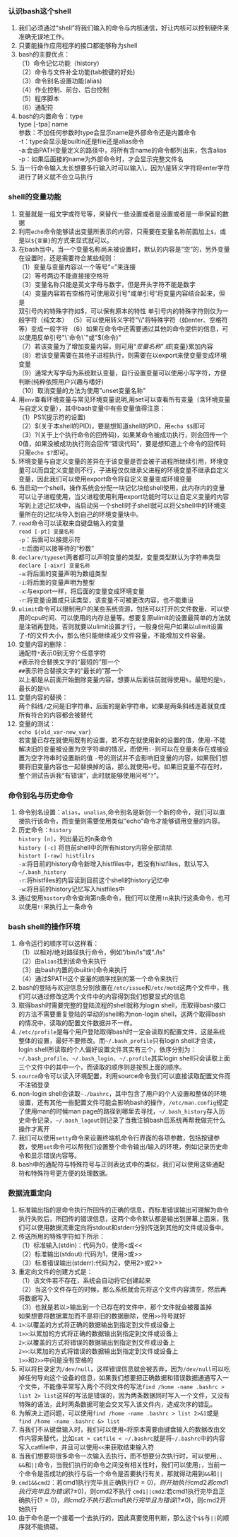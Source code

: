 ### 认识bash这个shell
1. 我们必须通过“shell”将我们输入的命令与内核通信，好让内核可以控制硬件来准确无误地工作。
2. 只要能操作应用程序的接口都能够称为shell
3. bash的主要优点：  
（1）命令记忆功能（history）  
（2）命令与文件补全功能(tab按键的好处)  
（3）命令别名设置功能(alias)  
（4）作业控制、前台、后台控制  
（5）程序脚本  
（6）通配符
4. bash的内置命令：type  
type [-tpa] name  
参数：不加任何参数时type会显示name是外部命令还是内置命令  
-t：type会显示是builtin还是file还是alias命令  
-a:会由PATH变量定义的路径中，将所有含name的命令都列出来，包含alias  
-p：如果后面接的name为外部命令时，才会显示完整文件名
5. 当一行命令输入太长想要多行输入时可以输入\，因为\是转义字符将enter字符进行了转义就不会立马执行 

### shell的变量功能
1. 变量就是一组文字或符号等，来替代一些设置或者是设置或者是一串保留的数据
2. 利用`echo`命令能够读出变量所表示的内容，只需要在变量名称前面加上`$`，或是以`${变量}`的方式来显式就可以。
3. 在bash当中，当一个变量名称尚未被设置时，默认的内容是“空”的，另外变量在设置时，还是需要符合某些规则：  
（1）变量与变量内容以一个等号“=”来连接  
（2）等号两边不能直接接空格符  
（3）变量名称只能是英文字母与数字，但是开头字符不能是数字  
（4）变量内容若有空格符可使用双引号"或单引号'将变量内容结合起来，但是  
双引号内的特殊字符如$，可以保有原本的特性  
单引号内的特殊字符则仅为一般字符（纯文本）  
（5）可以使用转义字符"\\"将特殊字符（如enter、空格符等）变成一般字符  
（6）如果在命令中还需要通过其他的命令提供的信息，可以使用反单引号"\`命令\`"或"$(命令)"   
（7）若该变量为了增加变量内容，则可用“$变量名称”或${变量}累加内容  
（8）若该变量需要在其他子进程执行，则需要在以export来使变量变成环境变量  
（9）通常大写字母为系统默认变量，自行设置变量可以使用小写字符，方便判断(纯粹依照用户兴趣与嗜好)  
（10）取消变量的方法为使用"unset变量名称"
4. 用`env`查看环境变量与常见环境变量说明,用set可以查看所有变量（含环境变量与自定义变量），其中bash变量中有些变量值得注意：  
（1）PS1(提示符的设置)  
（2）$(关于本shell的PID)，要是想知道shell的PID，用`echo $$`即可  
（3）?(关于上个执行命令的回传码)，如果某命令被成功执行，则会回传一个0值，如果没被成功执行则会回传“错误代码”，要是想知道上个命令的回传码只需`echo $?`即可。
5. 环境变量与自定义变量的差异在于该变量是否会被子进程所继续引用，环境变量可以而自定义变量则不行，子进程仅仅继承父进程的环境变量不继承自定义变量，因此我们可以使用export命令将自定义变量变成环境变量
6. 当启动一个shell，操作系统会分配一块记忆块给shell使用，此内存内的变量可以让子进程使用，当父进程使用利用export功能时可以让自定义变量的内容写到上述记忆块中，当启动另一个shell时子shell就可以将父shell中的环境变量所在的记忆块导入到自己的环境变量块中。
7. `read`命令可以读取来自键盘输入的变量  
`read [-pt] 变量名称`  
`-p`：后面可以接提示符  
`-t`:后面可以接等待的“秒数”
8. `declare/typeset`两者都可以声明变量的类型，变量类型默认为字符串类型  
`declare [-aixr] 变量名称`  
`-a`:将后面的变量声明为数组类型  
`-i`:将后面的变量声明为整型  
`-x`:与export一样，将后面的变量变成环境变量  
`-r`:将变量设置成只读类型，该变量不可被更改内容，也不能重设
9. `ulimit`命令可以限制用户的某些系统资源，包括可以打开的文件数量、可以使用的cpu时间、可以使用的内存总量等。想要复原ulimit的设置最简单的方法就是注销再登陆，否则就要以ulimit设置才行，一般身份用户如果以ulimit设置了-f的文件大小，那么他只能继续减少文件容量，不能增加文件容量。
10. 变量内容的删除：  
通配符`*`表示0到无穷个任意字符  
`#`表示符合替换文字的“最短的”那一个  
`##`表示符合替换文字的“最长的”那一个  
以上都是从前面开始删除变量内容，想要从后面往前就得使用`%`，最短的是`%`，最长的是`%%`
11. 变量内容的替换：  
两个斜线`/`之间是旧字符串，后面的是新字符串，如果是两条斜线连着就变成所有符合的内容都会被替代
12. 变量的测试：  
`echo ${old_var-new_var}`  
若变量已存在就使用既有的设置，若不存在就使用新的设置的值，使用`-`不能解决旧的变量被设置为空字符串的情况，而使用`:-`则可以在变量未存在或被设置为空字符串时设置新的值
`-`号的测试并不会影响旧变量的内容，如果我们想要将旧变量内容也一起替换掉的话，那么就使用`=`号。如果旧变量不存在时，整个测试告诉我“有错误”，此时就能够使用问号“`?`”。

### 命令别名与历史命令
1.  命令别名设置：`alias`，`unalias`,命令别名是新创一个新的命令，我们可以直接执行该命令，而变量则需要使用类似“echo”命令才能够调用变量的内容。
2. 历史命令：`history`  
`history [n]`，列出最近的n条命令  
`history [-c]` 将目前shell中的所有history内容全部消除  
`histort [-raw] histfilrs`  
`-a`:将目前的history命令新增入histfiles中，若没有histfiles，默认写入`~/.bash_history`  
`-r`:将histfiles的内容读到目前这个shell的history记忆中  
`-w`:将目前的history记忆写入histfiles中
3. 通过使用`history`命令查询第n条命令，我们可以使用`!n`来执行这条命令，也可以使用`!!`来执行上一条命令

### bash shell的操作环境
1. 命令运行的顺序可以这样看：  
（1）以相对/绝对路径执行命令，例如“/bin/ls”或“./ls”  
（2）由`alias`找到该命令来执行  
（3）由bash内置的(builtin)命令来执行  
（4）通过$PATH这个变量的顺序找到的第一个命令来执行
2. bash的登陆与欢迎信息分别放置在`/etc/issue`和`/etc/motd`这两个文件中，我们可以通过修改这两个文件中的内容得到我们想要显式的信息
3. 取得bash时需要完整的登陆流程的shell就称为login shell，而取得bash接口的方法不需要重复登陆的举动的shell称为non-login shell，这两个取得bash的情况中，读取的配置文件数据并不一样。
4. `/etc/profile`是每个用户登陆取得bash时一定会读取的配置文件，这是系统整体的设置，最好不要修改。而`~/.bash_profile`只有login shell才会读，login shell所读取的个人偏好设置文件其实有三个，依序分别为：  
`~/.bash_profile`、`~/.bash_login`、`~/.profile`其实login shell只会读取上面三个文件中的其中一个，而读取的顺序则是按照上面的顺序。
5. `source`命令可以读入环境配置，利用source命令我们可以直接读取配置文件而不注销登录
6. non-login shell会读取`~./bashrc`，其中包含了用户的个人设置和整体的环境设置，还有其他一些配置文件可能会影响bash的操作，`/etc/man.config`规定了使用man的时候man page的路径到哪里去寻找，`~/.bash_history`存入历史命令记录，`~/.bash_logout`则记录了当我注销bash后系统再帮我做完什么操作才离开
7. 我们可以使用`setty`命令来设置终端机命令行界面的各项参数，包括按键参数，使用`set`命令可以帮我们设置整个命令输出/输入的环境，例如记录历史命令和显示错误内容等。
8. bash中的通配符与特殊符号与正则表达式中的类似，我们可以使用这些通配符和特殊符号更方便的处理数据。

### 数据流重定向
1. 标准输出指的是命令执行所回传的正确的信息，而标准错误输出可理解为命令执行失败后，所回传的错误信息，这两个命令默认都是输出到屏幕上面来，我们可以使用数据流重定向将stdout和stderr分别传送到其他的文件或设备中。
2. 传送所用的特殊字符如下所示：  
（1）标准输入(stdin)：代码为0，使用\<或\<\<  
（2）标准输出(stdout):代码为1，使用\>或\>>  
（3）标准错误输出(stderr):代码为2，使用2\>或2\>\>
3. 重定向文件的创建方式是：  
（1）该文件若不存在，系统会自动将它创建起来  
（2）当这个文件存在的时候，那么系统就会先将这个文件内容清空，然后再将数据写入  
（3）也就是若以\>输出到一个已存在的文件中，那个文件就会被覆盖掉  
如果想要将数据累加而不是将旧的数据删除，使用`>>`符号就好
4. `1>`:以覆盖的方式将正确的数据输出到指定到文件或设备上  
`1>>`:以累加的方式将正确的数据输出到指定到文件或设备上  
`2>`:以覆盖的方式将错误的数据输出到指定到文件或设备上  
`2>>`:以累加的方式将错误的数据输出到指定到文件或设备上  
`1>>`和`2>>`中间是没有空格的
5. 可以将目录定为`/dev/null`，这样错误信息就会被丢弃，因为`/dev/null`可以吃掉任何导向这个设备的信息，如果我们想要把正确数据和错误数据通通写入一个文件，不能像平常写入两个不同文件的写法`find /home -name .bashrc > list 2> list`这样的写法是错误的，因为两条数据同时写入一个文件，又没有特殊的语法，此时两条数据可能会交叉写入该文件内，造成次序的错乱。
6. 为解决上述问题，可以使用`find /home -name .bashrc > list 2>&1`或是`find /home -name .bashrc &> list`
7. 当我们不从键盘输入时，我们可以使用`<`将原本需要由键盘输入的数据改由文件内容来替代，比如`cat > catfile < ~/.bashrc`就是将`~/.bashrc`中的内容写入catfile中，并且可以使用`<<`来获取结束输入符
8. 当我们想要将很多命令一次输入去执行，而不想要分次执行时，可以使用`;`、`&&`和`||`命令，当我们执行的命令之间没有相关性时，我们可以使用`;`，当前一个命令是否成功的执行与后一个命令是否要执行有关，那就得动用到`&&`和`||`
9. `cmd1&&cmd2`：若cmd1执行完毕且正确执行($?=0)，则开始执行cmd2  
                 若cmd1执行完毕且为错误($?≠0)，则cmd2不执行
    `cmd1||cmd2`:若cmd1执行完毕且正确执行($?=0)，则cmd2不执行  
                 若cmd1执行完毕且为错误($?≠0)，则cmd2开始执行
10. 由于命令是一个接着一个去执行的，因此真要使用判断，那么这个`$$`与`||`的顺序就不能搞错。